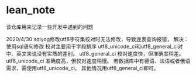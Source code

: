 # lean_note
该仓库用来记录一些开发中遇到的问题

2020/4/30 sqlyog修改utf8字符集校对时无法修改，导致连表查询报错， 解决：使用sql语句修改
校对主要用于字段排序
utf8_unicode_ci和utf8_general_ci对中、英文来说没有实质的差别。
utf8_general_ci 校对速度快，但准确度稍差。
utf8_unicode_ci 准确度高，但校对速度稍慢。
若数据库中有德语、法语或者俄语需求，需使用utf8_unicode_ci。
其他情况用utf8_general_ci即可。
